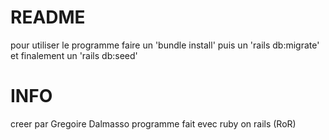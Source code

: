 # README

pour utiliser le programme faire un 'bundle install'
puis un 'rails db:migrate' et finalement un 'rails db:seed'

# INFO
creer par Gregoire Dalmasso
programme fait evec ruby on rails (RoR)
